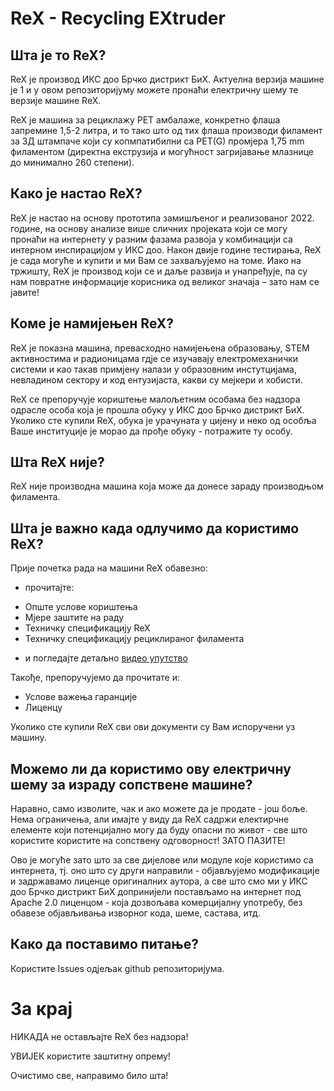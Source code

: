 # ReX - Recycling EXtruder

## Шта је то ReX?

ReX је производ ИКС доо Брчко дистрикт БиХ. Актуелна верзија машине је 1 и у овом репозиторијуму можете пронаћи електричну шему те верзије машине ReX. 

ReX је машина за рециклажу PET амбалаже, конкретно флаша запремине 1,5-2 литра, и то тако што од тих флаша производи филамент за 3Д штампаче који су копмпатибилни са PET(G) промјера 1,75 mm филаментом (директна екструзија и могућност загријавање млазнице до минимално 260 степени). 

## Како је настао ReX?

ReX је настао на основу прототипа замишљеног и реализованог 2022. године, на основу анализе више сличних пројеката који се могу пронаћи на интернету у разним фазама развоја у комбинацији са интерном инспирацијом у ИКС доо. Након двије године тестирања, ReX је сада могуће и купити и ми Вам се захваљујемо на томе. Иако на тржишту, ReX је производ који се и даље развија и унапређује, па су нам повратне информације корисника од великог значаја – зато нам се јавите!

## Коме је намијењен ReX?

ReX је показна машина, превасходно намијењена образовању, STEM активностима и радионицама гдје се изучавају електромеханички системи и као такав примјену налази у образовним инстутцијама, невладином сектору и код ентузијаста, какви су мејкери и хобисти.

ReX се препоручује кориштење малољетним особама без надзора одрасле особа која је прошла обуку у ИКС доо Брчко дистрикт БиХ. Уколико сте купили ReX, обука је урачуната у цијену и неко од особља Ваше институције је морао да прође обуку - потражите ту особу.

## Шта ReX није?

ReX није производна машина која може да донесе зараду производњом филамента.

## Шта је важно када одлучимо да користимо ReX?
 
Прије почетка рада на машини ReX обавезно:
* прочитајте:
- Опште услове кориштења
- Мјере заштите на раду
- Техничку спецификацију ReX
- Техничку спецификацију рециклираног филамента
* и погледајте детаљно [видео упутство](https://youtu.be/O_JHuXgB_H8?si=zy8yXXugOLQrp-Dz)

Такође, препоручујемо да прочитате и:
* Услове важења гаранције
* Лиценцу

Уколико сте купили ReX сви ови документи су Вам испоручени уз машину.

## Можемо ли да користимо ову електричну шему за израду сопствене машине?

Наравно, само изволите, чак и ако можете да је продате - још боље. Нема ограничења, али имајте у виду да ReX садржи електирчне елементе који потенцијално могу да буду опасни по живот - све што користите користите на сопствену одговорност! ЗАТО ПАЗИТЕ!

Ово је могуће зато што за све дијелове или модуле које користимо са интернета, тј. оно што су други направили - објављујемо модификације и задржавамо лиценце оригиналних аутора, а све што смо ми у ИКС доо Брчко дистрикт БиХ допринијели постављамо на интернет под Apache 2.0 лиценцом - која дозвољава комерцијалну употребу, без обавезе објављивања изворног кода, шеме, састава, итд.

## Како да поставимо питање?

Користите Issues одјељак github репозиторијума.

# За крај

НИКАДА не остављајте ReX без надзора!

УВИЈЕК користите заштитну опрему!

Очистимо све, направимо било шта!
